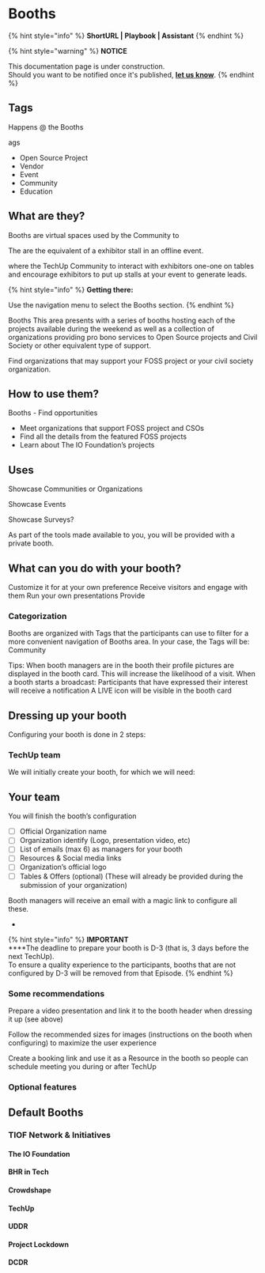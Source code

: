 # Booths

{% hint style="info" %}
**ShortURL | Playbook | Assistant**
{% endhint %}





{% hint style="warning" %}
**NOTICE**

This documentation page is under construction.\
Should you want to be notified once it's published, [**let us know**](https://tiof.click/TIOFTarianUpdatesService).
{% endhint %}

## Tags

Happens @ the Booths



ags

* Open Source Project
* Vendor
* Event
* Community
* Education

##

## What are they?

Booths are virtual spaces used by the Community to&#x20;

The are the equivalent of a exhibitor stall in an offline event.

where the TechUp Community  to interact with exhibitors one-one on tables and encourage exhibitors to put up stalls at your event to generate leads.

{% hint style="info" %}
**Getting there:**

Use the navigation menu to select the Booths section.
{% endhint %}

Booths This area presents with a series of booths hosting each of the projects available during the weekend as well as a collection of organizations providing pro bono services to Open Source projects and Civil Society or other equivalent type of support.



Find organizations that may support your FOSS project or your civil society organization.



## How to use them?





Booths - Find opportunities

* Meet organizations that support FOSS project and CSOs
* Find all the details from the featured FOSS projects
* Learn about The IO Foundation’s projects

## Uses

Showcase Communities or Organizations

Showcase Events

Showcase Surveys?





As part of the tools made available to you, you will be provided with a private booth.

## What can you do with your booth?

Customize it for at your own preference Receive visitors and engage with them Run your own presentations Provide

### Categorization

Booths are organized with Tags that the participants can use to filter for a more convenient navigation of Booths area. In your case, the Tags will be: Community

Tips: When booth managers are in the booth their profile pictures are displayed in the booth card. This will increase the likelihood of a visit. When a booth starts a broadcast: Participants that have expressed their interest will receive a notification A LIVE icon will be visible in the booth card





## Dressing up your booth

Configuring your booth is done in 2 steps:

### TechUp team

We will initially create your booth, for which we will need:&#x20;

## Your team

You will finish the booth’s configuration

* [ ] Official Organization name
* [ ] Organization identify (Logo, presentation video, etc)
* [ ] List of emails (max 6) as managers for your booth
* [ ] Resources & Social media links
* [ ] Organization’s official logo
* [ ] Tables & Offers (optional) (These will already be provided during the submission of your organization)

Booth managers will receive an email with a magic link to configure all these.

*

{% hint style="info" %}
**IMPORTANT**\
****The deadline to prepare your booth is D-3 (that is, 3 days before the next TechUp).\
To ensure a quality experience to the participants, booths that are not configured by D-3 will be removed from that Episode.
{% endhint %}



### Some recommendations

Prepare a video presentation and link it to the booth header when dressing it up (see above)

Follow the recommended sizes for images (instructions on the booth when configuring) to maximize the user experience

Create a booking link and use it as a Resource in the booth so people can schedule meeting you during or after TechUp





### Optional features





## Default Booths

### TIOF Network & Initiatives

#### The IO Foundation

#### BHR in Tech

#### Crowdshape

#### TechUp

#### UDDR

#### Project Lockdown

#### DCDR

